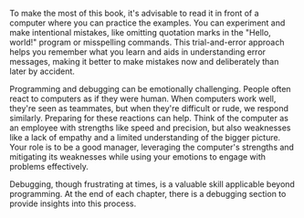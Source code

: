 To make the most of this book, it's advisable to read it in front of a computer where you can practice the examples. You can experiment and make intentional mistakes, like omitting quotation marks in the "Hello, world!" program or misspelling commands. This trial-and-error approach helps you remember what you learn and aids in understanding error messages, making it better to make mistakes now and deliberately than later by accident.

Programming and debugging can be emotionally challenging. People often react to computers as if they were human. When computers work well, they're seen as teammates, but when they're difficult or rude, we respond similarly. Preparing for these reactions can help. Think of the computer as an employee with strengths like speed and precision, but also weaknesses like a lack of empathy and a limited understanding of the bigger picture. Your role is to be a good manager, leveraging the computer's strengths and mitigating its weaknesses while using your emotions to engage with problems effectively.

Debugging, though frustrating at times, is a valuable skill applicable beyond programming. At the end of each chapter, there is a debugging section to provide insights into this process.
